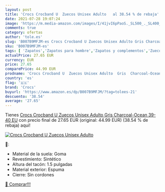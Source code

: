 ```yaml
---
layout: post
title: 'Crocs Crocband U  Zuecos Unisex Adulto   al 38.54 % de rebaja'
date: 2021-07-28 19:07:24
image: 'https://m.media-amazon.com/images/I/41jvI6pPaoS._SL500_._SL400_.jpg'
comments: true
category: ofertas
author: 'tole.es'
slug: 'B007B9MFJM-es Crocs Crocband U Zuecos Unisex Adulto Gris Charcoal-Ocean...'
sku: 'B007B9MFJM-es'
tags: [ 'Zapatos','Zapatos para hombre','Zapatos y complementos','Zuecos y mules para hombre','crocs','zuecos', ]
actualPrice: 27.65 EUR
currency: EUR
price: 27.65
comparePrice: 44.99 EUR
prodname: 'Crocs Crocband U  Zuecos Unisex Adulto  Gris  Charcoal-Ocean   39-40 EU'
country: 'es'
flag: '🇪🇸'
brand: 'Crocs'
buyurl: 'https://www.amazon.es/dp/B007B9MFJM/?tag=tolees-21'
descuento: '38.54'
average: '27.65'
---
```


Tienes [Crocs Crocband U  Zuecos Unisex Adulto  Gris  Charcoal-Ocean   39-40 EU](https://www.amazon.es/dp/B007B9MFJM/?tag=tolees-21) con precio final de  27.65 EUR (original: 44.99 EUR) (38.54 %  de rebaja) aqui!

[![Crocs Crocband U  Zuecos Unisex Adulto  ](https://m.media-amazon.com/images/I/41jvI6pPaoS._SL500_._SL400_.jpg)](https://www.amazon.es/dp/B007B9MFJM/?tag=tolees-21)

🔎:

- Material de la suela: Goma
- Revestimiento: Sintético
- Altura del tacón: 1.5 pulgadas
- Material exterior: Espuma
- Cierre: Sin cordones

[🛒 Comprar!!!](https://www.amazon.es/dp/B007B9MFJM/?tag=tolees-21)
